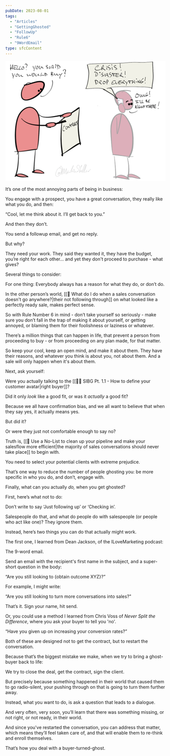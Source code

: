 ```yaml
---
pubDate: 2023-08-01
tags:
  - "Articles"
  - "GettingGhosted"
  - "FollowUp"
  - "Rule6"
  - "9WordEmail"
type: sfcContent
---
```


![](Media/SalesFlowCoach.app_Two-questions-you-can-ask-when-a-buyer-ghosts-you_MartinStellar.png)

It’s one of the most annoying parts of being in business:

You engage with a prospect, you have a great conversation, they really like what you do, and then:

“Cool, let me think about it. I’ll get back to you.”

And then they don’t.

You send a followup email, and get no reply.

But why?

They need your work. They said they wanted it, they have the budget, you’re right for each other... and yet they don't proceed to purchase - what gives?

Several things to consider:

For one thing: Everybody always has a reason for what they do, or don’t do.

In the other person’s world, [[📄 What do I do when a sales conversation doesn't go anywhere?|their not following through]] on what looked like a perfectly ready sale, makes perfect sense.

So with Rule Number 6 in mind - don’t take yourself so seriously - make sure you don’t fall in the trap of making it about yourself, or getting annoyed, or blaming them for their foolishness or laziness or whatever.

There’s a million things that can happen in life, that prevent a person from proceeding to buy - or from proceeding on any plan made, for that matter.

So keep your cool, keep an open mind, and make it about them. They have their reasons, and whatever you think is about you, not about them. And a sale will only happen when it's about them.

Next, ask yourself:

Were you actually talking to the [[👨‍🎓 SIBG Pt. 1.1 - How to define your customer avatar|right buyer]]?

Did it only _look_ like a good fit, or was it _actually_ a good fit?

Because we all have confirmation bias, and we all want to believe that when they say yes, it actually means yes.

But did it?

Or were they just not comfortable enough to say no?

Truth is, [[📄 Use a No-List to clean up your pipeline and make your salesflow more efficient|the majority of sales conversations should never take place]] to begin with.

You need to select your potential clients with extreme prejudice.

That’s one way to reduce the number of people ghosting you: be more specific in who you do, and don’t, engage with.

Finally, what can you actually _do,_ when you get ghosted?

First, here’s what not to do:

Don’t write to say ‘Just following up’ or ‘Checking in’.

Salespeople do that, and what do people do with salespeople (or people who act like one)? They ignore them. 

Instead, here’s two things you can do that actually might work.

The first one, I learned from Dean Jackson, of the ILoveMarketing podcast:

The 9-word email.

Send an email with the recipient's first name in the subject, and a super-short question in the body:

“Are you still looking to {obtain outcome XYZ}?”

For example, I might write:

“Are you still looking to turn more conversations into sales?"

That’s it. Sign your name, hit send.

Or, you could use a method I learned from Chris Voss of _Never Split the Difference_, where you ask your buyer to tell you 'no'. 

“Have you given up on increasing your conversion rates?”

Both of these are designed not to get the contract, but to restart the conversation.

Because that’s the biggest mistake we make, when we try to bring a ghost-buyer back to life:

We try to close the deal, get the contract, sign the client.

But precisely because something happened in their world that caused them to go radio-silent, your pushing through on that is going to turn them further away.

Instead, what you want to do, is ask a question that leads to a dialogue.

And very often, very soon, you’ll learn that there was something missing, or not right, or not ready, in their world.

And since you've restarted the conversation, you can address that matter, which means they’ll feel taken care of, and that will enable them to re-think and enroll themselves.

That’s how you deal with a buyer-turned-ghost.
